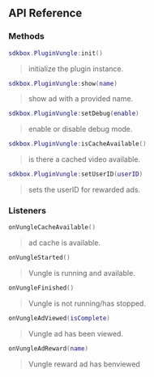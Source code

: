 ## API Reference

### Methods
```lua
sdkbox.PluginVungle:init()
```
> initialize the plugin instance.

```lua
sdkbox.PluginVungle:show(name)
```
> show ad with a provided name.

```lua
sdkbox.PluginVungle:setDebug(enable)
```
> enable or disable debug mode.

```lua
sdkbox.PluginVungle:isCacheAvailable()
```
> is there a cached video available.

```lua
sdkbox.PluginVungle:setUserID(userID)
```
> sets the userID for rewarded ads.


### Listeners
```lua
onVungleCacheAvailable()
```
> ad cache is available.

```lua
onVungleStarted()
```
> Vungle is running and available.

```lua
onVungleFinished()
```
> Vungle is not running/has stopped.

```lua
onVungleAdViewed(isComplete)
```
> Vungle ad has been viewed.

```lua
onVungleAdReward(name)
```
> Vungle reward ad has benviewed


